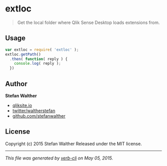 # extloc

> Get the local folder where Qlik Sense Desktop loads extensions from.

## Usage

```js
var extloc = require( 'extloc' );
extloc.getPath()
  .then( function( reply ) {
    console.log( reply );
  })
```

## Author

**Stefan Walther**

* [qliksite.io](http://qliksite.io)
* [twitter/waltherstefan](http://twitter.com/waltherstefan)
* [github.com/stefanwalther](http://github.com/stefanwalther)

## License

Copyright (c) 2015 Stefan Walther
Released under the MIT license.

***

_This file was generated by [verb-cli](https://github.com/assemble/verb-cli) on May 05, 2015._